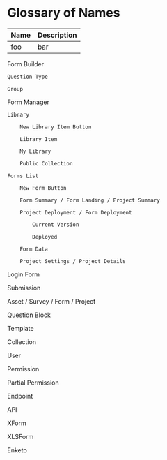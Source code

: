 # Glossary of Names

| Name | Description |
| --- | --- |
| foo | bar |


Form Builder

    Question Type

    Group

Form Manager

    Library

        New Library Item Button

        Library Item

        My Library

        Public Collection

    Forms List

        New Form Button

        Form Summary / Form Landing / Project Summary

        Project Deployment / Form Deployment

            Current Version

            Deployed

        Form Data

        Project Settings / Project Details

Login Form



Submission

Asset / Survey / Form / Project

Question Block

Template

Collection


User

Permission

Partial Permission


Endpoint

API


XForm

XLSForm

Enketo
